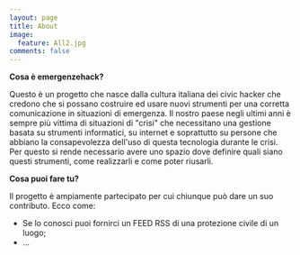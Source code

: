 ```yaml
---
layout: page
title: About
image:
  feature: All2.jpg
comments: false
---
```


**Cosa è emergenzehack?**

Questo è un progetto che nasce dalla cultura italiana dei civic hacker che credono che si possano costruire ed usare nuovi strumenti per una corretta comunicazione in situazioni di emergenza.
Il nostro paese negli ultimi anni è sempre più vittima di situazioni di "crisi" che necessitano una gestione basata su strumenti informatici, su internet e soprattutto su persone che abbiano la consapevolezza dell'uso di questa tecnologia durante le crisi.
Per questo si rende necessario avere uno spazio dove definire quali siano questi strumenti, come realizzarli e come poter riusarli.

**Cosa puoi fare tu?**

Il progetto è ampiamente partecipato per cui chiunque può dare un suo contributo. Ecco come:
- Se lo conosci puoi fornirci un FEED RSS di una protezione civile di un luogo;
- ...
